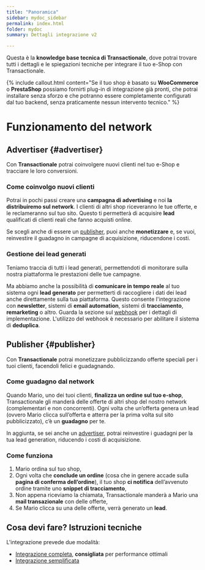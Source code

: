 ```yaml
---
title: "Panoramica"
sidebar: mydoc_sidebar
permalink: index.html
folder: mydoc
summary: Dettagli integrazione v2

---
```


Questa è la **knowledge base tecnica di Transactionale**, dove potrai trovare tutti i dettagli e le spiegazioni tecniche per integrare il tuo e-Shop con Transactionale.

{% include callout.html content="Se il tuo shop è basato su **WooCommerce** o **PrestaShop** possiamo fornirti plug-in di integrazione già pronti, che potrai installare senza sforzo e che potranno essere completamente configurati dal tuo backend, senza praticamente nessun intervento tecnico." %}

# Funzionamento del network

## Advertiser {#advertiser}
Con **Transactionale** potrai coinvolgere nuovi clienti nel tuo e-Shop e tracciare le loro conversioni.

### Come coinvolgo nuovi clienti
Potrai in pochi passi creare una **campagna di advertising** e noi **la distribuiremo sul network**. I clienti di altri shop riceveranno le tue offerte, e le reclameranno sul tuo sito. Questo ti permetterà di acquisire **lead** qualificati di clienti reali che fanno acquisti online.

Se scegli anche di essere un [publisher](#publisher), puoi anche **monetizzare** e, se vuoi, reinvestire il guadagno in campagne di acquisizione, riducendone i costi.

### Gestione dei lead generati
Teniamo traccia di tutti i lead generati, permettendoti di monitorare sulla nostra piattaforma le prestazioni delle tue campagne.

Ma abbiamo anche la possibilità di **comunicare in tempo reale** al tuo sistema ogni **lead generato** per permetterti di raccogliere i dati dei lead anche direttamente sulla tua piattaforma. Questo consente l'integrazione con **newsletter**, sistemi di **email automation**, sistemi di **tracciamento**, **remarketing** o altro. Guarda la sezione sul [webhook](webhook.html) per i dettagli di implementazione. L'utilizzo del webhook è necessario per abilitare il sistema di **deduplica**.

## Publisher {#publisher}
Con **Transactionale** potrai monetizzare pubblicizzando offerte speciali per i tuoi clienti, facendoli felici e guadagnando.

### Come guadagno dal network
Quando Mario, uno dei tuoi clienti, **finalizza un ordine sul tuo e-shop**, Transactionale gli manderà delle offerte di altri shop del nostro network (complementari e non concorrenti). Ogni volta che un’offerta genera un lead (ovvero Mario clicca sull’offerta e atterra per la prima volta sul sito pubblicizzato), c’è un **guadagno** per te.

In aggiunta, se sei anche un [advertiser](#advertiser), potrai reinvestire i guadagni per la tua lead generation, riducendo i costi di acquisizione.

### Come funziona
1. Mario ordina sul tuo shop,
2. Ogni volta che **conclude un ordine** (cosa che in genere accade sulla **pagina di conferma dell’ordine**), il tuo shop **ci notifica** dell’avvenuto ordine tramite uno **snippet di tracciamento**,
3. Non appena riceviamo la chiamata, Transactionale manderà a Mario una **mail transazionale** con delle offerte,
4. Se Mario clicca su una delle offerte, verrà generato un **lead**.

## Cosa devi fare? Istruzioni tecniche

L'integrazione prevede due modalità:

  - [Integrazione completa](full_integration.html), **consigliata** per performance ottimali
  - [Integrazione semplificata](simplified_integration.html)


